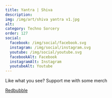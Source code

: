 ```yaml
---
title: Yantra | Shiva 
description: 
img: /img/art/shiva yantra v1.jpg
alt: 
category: Techno Sorcery
order: 127
social:
  facebook: /img/social/facebook.svg
  instagram: /img/social/instagram.svg
  youtube: /img/social/youtube.svg
  facebookAlt: Facebook
  instagramAlt: Instagram
  youtubeAlt: Youtube
---
```

Like what you see? Support me with some merch

<a href='https://www.redbubble.com/shop/ap/97822672' class="btn btn-primary store-link">
Redbubble
</a>
